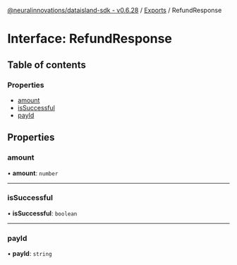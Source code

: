 [@neuralinnovations/dataisland-sdk - v0.6.28](../../README.md) / [Exports](../modules.md) / RefundResponse

# Interface: RefundResponse

## Table of contents

### Properties

- [amount](RefundResponse.md#amount)
- [isSuccessful](RefundResponse.md#issuccessful)
- [payId](RefundResponse.md#payid)

## Properties

### amount

• **amount**: `number`

___

### isSuccessful

• **isSuccessful**: `boolean`

___

### payId

• **payId**: `string`

